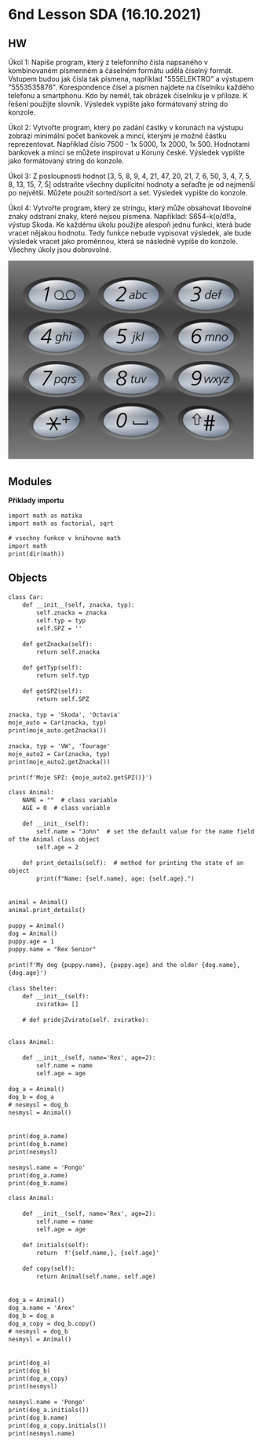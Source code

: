 # 6nd Lesson SDA (16.10.2021)

## HW
Úkol 1: Napiše program, který z telefonního čísla napsaného v kombinovaném písmenném a čáselném formátu udělá číselný formát. Vstupem budou jak čísla tak písmena, například "555ELEKTRO" a výstupem "5553535876". Korespondence čísel a písmen najdete na číselníku každého telefonu a smartphonu. Kdo by neměl, tak obrázek číselníku je v příloze. K řešení použijte slovník. Výsledek vypište jako formátovaný string do konzole.

Úkol 2: Vytvořte program, který po zadání částky v korunách na výstupu zobrazí minimální počet bankovek a mincí, kterými je možné částku reprezentovat. Například číslo 7500 - 1x 5000, 1x 2000, 1x 500. Hodnotami bankovek a mincí se můžete inspirovat u Koruny české. Výsledek vypište jako formátovaný string do konzole.

Úkol 3: Z posloupnosti hodnot [3, 5, 8, 9, 4, 21, 47, 20, 21, 7, 6, 50, 3, 4, 7, 5, 8, 13, 15, 7, 5] odstraňte všechny duplicitní hodnoty a seřaďte je od nejmenší po největší. Můžete použít sorted/sort a set. Výsledek vypište do konzole.

Úkol 4: Vytvořte program, který ze stringu, který může obsahovat libovolné znaky odstraní znaky, které nejsou písmena. Například: S654-k(o/d!!a, výstup Skoda.
Ke každému úkolu použijte alespoň jednu funkci, která bude vracet nějakou hodnotu. Tedy funkce nebude vypisovat výsledek, ale bude výsledek vracet jako proměnnou, která se následně vypíše do konzole. Všechny úkoly jsou dobrovolné.


<p float="left">
  <img src="Photos/HW 16-10-2021.png" width="500" />

## Modules

**Příklady importu**
  
```Py
import math as matika
import math as factorial, sqrt
```

```Py
# vsechny funkce v knihovne math
import math
print(dir(math))
```
  
## Objects
  
```Py
class Car:
    def __init__(self, znacka, typ):
        self.znacka = znacka
        self.typ = typ
        self.SPZ = ''

    def getZnacka(self):
        return self.znacka

    def getTyp(self):
        return self.typ

    def getSPZ(self):
        return self.SPZ

znacka, typ = 'Skoda', 'Octavia'
moje_auto = Car(znacka, typ)
print(moje_auto.getZnacka())

znacka, typ = 'VW', 'Tourage'
moje_auto2 = Car(znacka, typ)
print(moje_auto2.getZnacka())

print(f'Moje SPZ: {moje_auto2.getSPZ()}')
```

  
```Py
class Animal:
    NAME = ""  # class variable
    AGE = 0  # class variable

    def __init__(self):
        self.name = "John"  # set the default value for the name field of the Animal class object
        self.age = 2

    def print_details(self):  # method for printing the state of an object
        print(f"Name: {self.name}, age: {self.age}.")


animal = Animal()
animal.print_details()

puppy = Animal()
dog = Animal()
puppy.age = 1
puppy.name = "Rex Senior"

print(f'My dog {puppy.name}, {puppy.age} and the older {dog.name}, {dog.age}')

class Shelter:
    def __init__(self):
        zviratka= []

    # def pridejZvirato(self. zviratko):
```

## 
  
```Py
class Animal:

    def __init__(self, name='Rex', age=2):
        self.name = name
        self.age = age

dog_a = Animal()
dog_b = dog_a
# nesmysl = dog_b
nesmysl = Animal()


print(dog_a.name)
print(dog_b.name)
print(nesmysl)

nesmysl.name = 'Pongo'
print(dog_a.name)
print(dog_b.name)  
``` 
  
```Py
class Animal:

    def __init__(self, name='Rex', age=2):
        self.name = name
        self.age = age

    def initials(self):
        return  f'{self.name,}, {self.age}'

    def copy(self):
        return Animal(self.name, self.age)


dog_a = Animal()
dog_a.name = 'Arex'
dog_b = dog_a
dog_a_copy = dog_b.copy()
# nesmysl = dog_b
nesmysl = Animal()


print(dog_a)
print(dog_b)
print(dog_a_copy)
print(nesmysl)

nesmysl.name = 'Pongo'
print(dog_a.initials())
print(dog_b.name)
print(dog_a_copy.initials())
print(nesmysl.name)  
  
```  
